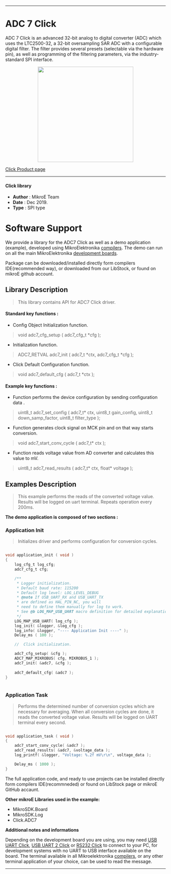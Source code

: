 

---
# ADC 7 Click

ADC 7 Click is an advanced 32-bit analog to digital converter (ADC) which uses 
the LTC2500-32, a 32-bit oversampling SAR ADC with a configurable digital 
filter. The filter provides several presets (selectable via the hardware pin),
as well as programming of the filtering parameters, via the industry-standard 
SPI interface.

<p align="center">
  <img src="https://download.mikroe.com/images/click_for_ide/adc7_click.png" height=300px>
</p>

[Click Product page](https://www.mikroe.com/adc-7-click)

---


#### Click library 

- **Author**        : MikroE Team
- **Date**          : Dec 2019.
- **Type**          : SPI type


# Software Support

We provide a library for the ADC7 Click 
as well as a demo application (example), developed using MikroElektronika 
[compilers](https://shop.mikroe.com/compilers). 
The demo can run on all the main MikroElektronika [development boards](https://shop.mikroe.com/development-boards).

Package can be downloaded/installed directly form compilers IDE(recommended way), or downloaded from our LibStock, or found on mikroE github account. 

## Library Description

> This library contains API for ADC7 Click driver.

#### Standard key functions :

- Config Object Initialization function.
> void adc7_cfg_setup ( adc7_cfg_t *cfg ); 
 
- Initialization function.
> ADC7_RETVAL adc7_init ( adc7_t *ctx, adc7_cfg_t *cfg );

- Click Default Configuration function.
> void adc7_default_cfg ( adc7_t *ctx );


#### Example key functions :

- Function performs the device configuration by sending configuration data .
> uint8_t adc7_set_config ( adc7_t* ctx, uint8_t gain_config, uint8_t down_samp_factor, uint8_t filter_type );
 
- Function generates clock signal on MCK pin and on that way starts conversion.
> void adc7_start_conv_cycle ( adc7_t* ctx );

- Function reads voltage value from AD converter and calculates this value to mV.
> uint8_t adc7_read_results ( adc7_t* ctx, float* voltage );

## Examples Description

> This example performs the reads of the converted voltage value.
> Results will be logged on uart terminal. Repeats operation every 200ms.


**The demo application is composed of two sections :**

### Application Init 

> Initializes driver and performs configuration for conversion cycles.

```c

void application_init ( void )
{
    log_cfg_t log_cfg;
    adc7_cfg_t cfg;

    /** 
     * Logger initialization.
     * Default baud rate: 115200
     * Default log level: LOG_LEVEL_DEBUG
     * @note If USB_UART_RX and USB_UART_TX 
     * are defined as HAL_PIN_NC, you will 
     * need to define them manually for log to work. 
     * See @b LOG_MAP_USB_UART macro definition for detailed explanation.
     */
    LOG_MAP_USB_UART( log_cfg );
    log_init( &logger, &log_cfg );
    log_info( &logger, "---- Application Init ----" );
    Delay_ms ( 100 );

    //  Click initialization.

    adc7_cfg_setup( &cfg );
    ADC7_MAP_MIKROBUS( cfg, MIKROBUS_1 );
    adc7_init( &adc7, &cfg );
    
    adc7_default_cfg( &adc7 );
}
  
```

### Application Task

> Performs the determined number of conversion cycles which are necessary for averaging.
> When all conversion cycles are done, it reads the converted voltage value.
> Results will be logged on UART terminal every second.

```c

void application_task ( void )
{
    adc7_start_conv_cycle( &adc7 );
    adc7_read_results( &adc7, &voltage_data );
    log_printf( &logger, "Voltage: %.2f mV\r\n", voltage_data );

    Delay_ms ( 1000 );
}

```

The full application code, and ready to use projects can be  installed directly form compilers IDE(recommneded) or found on LibStock page or mikroE GitHub accaunt.

**Other mikroE Libraries used in the example:** 

- MikroSDK.Board
- MikroSDK.Log
- Click.ADC7

**Additional notes and informations**

Depending on the development board you are using, you may need 
[USB UART Click](https://shop.mikroe.com/usb-uart-click), 
[USB UART 2 Click](https://shop.mikroe.com/usb-uart-2-click) or 
[RS232 Click](https://shop.mikroe.com/rs232-click) to connect to your PC, for 
development systems with no UART to USB interface available on the board. The 
terminal available in all Mikroelektronika 
[compilers](https://shop.mikroe.com/compilers), or any other terminal application 
of your choice, can be used to read the message.



---
